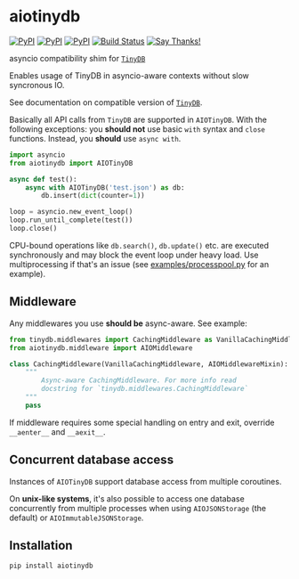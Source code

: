 # aiotinydb
[![PyPI](https://img.shields.io/pypi/v/aiotinydb.svg)](https://pypi.python.org/pypi/aiotinydb) [![PyPI](https://img.shields.io/pypi/pyversions/aiotinydb.svg)](https://pypi.python.org/pypi/aiotinydb) [![PyPI](https://img.shields.io/pypi/l/aiotinydb.svg)](https://pypi.python.org/pypi/aiotinydb) [![Build Status](https://travis-ci.org/ASMfreaK/aiotinydb.svg?branch=master)](https://travis-ci.org/ASMfreaK/aiotinydb) [![Say Thanks!](https://img.shields.io/badge/Say%20Thanks-!-1EAEDB.svg)](https://saythanks.io/to/ASMfreaK)

asyncio compatibility shim for [`TinyDB`](https://github.com/msiemens/tinydb)

Enables usage of TinyDB in asyncio-aware contexts without slow syncronous IO.


See documentation on compatible version of [`TinyDB`](https://tinydb.readthedocs.io/en/v4.7.0/).

Basically all API calls from `TinyDB` are supported in `AIOTinyDB`. With the following exceptions: you **should not** use basic `with` syntax and `close` functions. Instead, you **should** use `async with`.

```python
import asyncio
from aiotinydb import AIOTinyDB

async def test():
    async with AIOTinyDB('test.json') as db:
        db.insert(dict(counter=1))

loop = asyncio.new_event_loop()
loop.run_until_complete(test())
loop.close()
```

CPU-bound operations like `db.search()`, `db.update()` etc. are executed synchronously and may block the event loop under heavy load. Use multiprocessing if that's an issue (see [examples/processpool.py](examples/processpool.py) for an example).

## Middleware

Any middlewares you use **should be** async-aware. See example:

```python
from tinydb.middlewares import CachingMiddleware as VanillaCachingMiddleware
from aiotinydb.middleware import AIOMiddleware

class CachingMiddleware(VanillaCachingMiddleware, AIOMiddlewareMixin):
    """
        Async-aware CachingMiddleware. For more info read
        docstring for `tinydb.middlewares.CachingMiddleware`
    """
    pass
```

If middleware requires some special handling on entry and exit, override `__aenter__` and `__aexit__`.

## Concurrent database access

Instances of `AIOTinyDB` support database access from multiple coroutines.

On **unix-like systems**, it's also possible to access one database concurrently from multiple processes when using `AIOJSONStorage` (the default) or `AIOImmutableJSONStorage`.

## Installation

```
pip install aiotinydb
```
